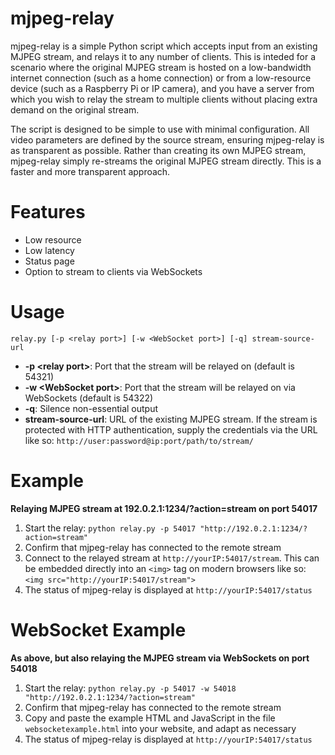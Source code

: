 mjpeg-relay
===========

mjpeg-relay is a simple Python script which accepts input from an existing MJPEG stream, and relays it to any number of clients. This is inteded for a scenario where the original MJPEG stream is hosted on a low-bandwidth internet connection (such as a home connection) or from a low-resource device (such as a Raspberry Pi or IP camera), and you have a server from which you wish to relay the stream to multiple clients without placing extra demand on the original stream.

The script is designed to be simple to use with minimal configuration. All video parameters are defined by the source stream, ensuring mjpeg-relay is as transparent as possible. Rather than creating its own MJPEG stream, mjpeg-relay simply re-streams the original MJPEG stream directly. This is a faster and more transparent approach.

# Features
- Low resource
- Low latency
- Status page
- Option to stream to clients via WebSockets

# Usage
`relay.py [-p <relay port>] [-w <WebSocket port>] [-q] stream-source-url`

- **-p \<relay port\>**: Port that the stream will be relayed on (default is 54321)
- **-w \<WebSocket port\>**: Port that the stream will be relayed on via WebSockets (default is 54322)
- **-q**: Silence non-essential output
- **stream-source-url**: URL of the existing MJPEG stream. If the stream is protected with HTTP authentication, supply the credentials via the URL like so: `http://user:password@ip:port/path/to/stream/`

# Example

**Relaying MJPEG stream at 192.0.2.1:1234/?action=stream on port 54017**

1. Start the relay: `python relay.py -p 54017 "http://192.0.2.1:1234/?action=stream"`
2. Confirm that mjpeg-relay has connected to the remote stream
3. Connect to the relayed stream at `http://yourIP:54017/stream`. This can be embedded directly into an `<img>` tag on modern browsers like so: `<img src="http://yourIP:54017/stream">`
4. The status of mjpeg-relay is displayed at `http://yourIP:54017/status`

# WebSocket Example

**As above, but also relaying the MJPEG stream via WebSockets on port 54018**

1. Start the relay: `python relay.py -p 54017 -w 54018 "http://192.0.2.1:1234/?action=stream"`
2. Confirm that mjpeg-relay has connected to the remote stream
3. Copy and paste the example HTML and JavaScript in the file `websocketexample.html` into your website, and adapt as necessary
4. The status of mjpeg-relay is displayed at `http://yourIP:54017/status`
